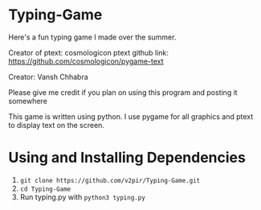 # Typing-Game
Here's a fun typing game I made over the summer.

Creator of ptext: cosmologicon ptext github link: https://github.com/cosmologicon/pygame-text

Creator: Vansh Chhabra 

Please give me credit if you plan on using this program and posting it somewhere

This game is written using python. I use pygame for all graphics and ptext to display text on the screen.

# Using and Installing Dependencies

1. `git clone https://github.com/v2pir/Typing-Game.git`
2. `cd Typing-Game`
3. Run typing.py with `python3 typing.py`

